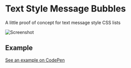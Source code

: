 # Text Style Message Bubbles
A little proof of concept for text message style CSS lists

![Screenshot](https://raw.githubusercontent.com/mwrouse/message-bubbles/master/images/screenshot.png)

## Example 
[See an example on CodePen](http://codepen.io/mwrouse/full/GZrKYb/)

